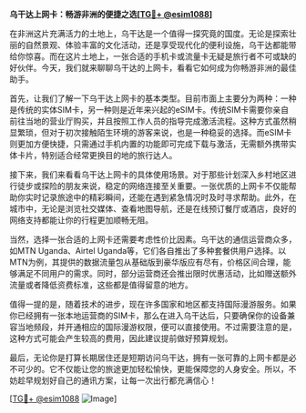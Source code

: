 **乌干达上网卡：畅游非洲的便捷之选[[TG💪+ @esim1088](https://t.me/s/esim1088)]**

在非洲这片充满活力的土地上，乌干达是一个值得一探究竟的国度。无论是探索壮丽的自然景观、体验丰富的文化活动，还是享受现代化的便利设施，乌干达都能带给你惊喜。而在这片土地上，一张合适的手机卡或流量卡无疑是旅行者不可或缺的好伙伴。今天，我们就来聊聊乌干达的上网卡，看看它如何成为你畅游非洲的最佳助手。

首先，让我们了解一下乌干达上网卡的基本类型。目前市面上主要分为两种：一种是传统的实体SIM卡，另一种则是近年来兴起的eSIM卡。传统SIM卡需要你亲自前往当地的营业厅购买，并且按照工作人员的指导完成激活流程。这种方式虽然稍显繁琐，但对于初次接触陌生环境的游客来说，也是一种稳妥的选择。而eSIM卡则更加方便快捷，只需通过手机内置的功能即可完成下载与激活，无需额外携带实体卡片，特别适合经常更换目的地的旅行达人。

接下来，我们来看看乌干达上网卡的具体使用场景。对于那些计划深入乡村地区进行徒步或探险的朋友来说，稳定的网络连接至关重要。一张优质的上网卡不仅能帮助你实时记录旅途中的精彩瞬间，还能在遇到紧急情况时及时寻求帮助。此外，在城市中，无论是浏览社交媒体、查看地图导航，还是在线预订餐厅或酒店，良好的网络支持都能让你的行程更加顺畅无阻。

当然，选择一张合适的上网卡还需要考虑性价比因素。乌干达的通信运营商众多，如MTN Uganda、Airtel Uganda等，它们各自推出了多种套餐供用户选择。以MTN为例，其提供的数据流量包从基础版到豪华版应有尽有，价格区间合理，能够满足不同用户的需求。同时，部分运营商还会推出限时优惠活动，比如赠送额外流量或者降低资费标准，这些都是值得留意的地方。

值得一提的是，随着技术的进步，现在许多国家和地区都支持国际漫游服务。如果你已经拥有一张本地运营商的SIM卡，那么在进入乌干达后，只要确保你的设备兼容当地频段，并开通相应的国际漫游权限，便可以直接使用。不过需要注意的是，这种方式可能会产生较高的费用，因此建议提前做好预算规划。

最后，无论你是打算长期居住还是短期访问乌干达，拥有一张可靠的上网卡都是必不可少的。它不仅能让您的旅途更加轻松愉快，更能保障您的人身安全。所以，不妨趁早规划好自己的通讯方案，让每一次出行都充满信心！

[[TG💪+ @esim1088](https://t.me/s/esim1088) ![Image](https://i.postimg.cc/4NQfJmqS/Snipaste-2025-05-13-00-14-12.png)]